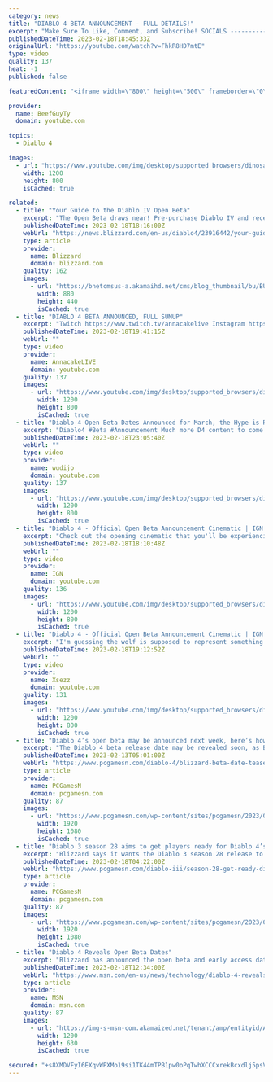```yaml
---
category: news
title: "DIABLO 4 BETA ANNOUNCEMENT - FULL DETAILS!"
excerpt: "Make Sure To Like, Comment, and Subscribe! SOCIALS ---------------------------------------------- Join Our ..."
publishedDateTime: 2023-02-18T18:45:33Z
originalUrl: "https://youtube.com/watch?v=FhkR8HD7mtE"
type: video
quality: 137
heat: -1
published: false

featuredContent: "<iframe width=\"800\" height=\"500\" frameborder=\"0\" src=\"https://www.youtube.com/embed/FhkR8HD7mtE\" allow=\"accelerometer; autoplay; encrypted-media; gyroscope; picture-in-picture\" allowfullscreen></iframe>"

provider:
  name: BeefGuyTy
  domain: youtube.com

topics:
  - Diablo 4

images:
  - url: "https://www.youtube.com/img/desktop/supported_browsers/dinosaur.png"
    width: 1200
    height: 800
    isCached: true

related:
  - title: "Your Guide to the Diablo IV Open Beta"
    excerpt: "The Open Beta draws near! Pre-purchase Diablo IV and receive Early Access. Read on for more details."
    publishedDateTime: 2023-02-18T18:16:00Z
    webUrl: "https://news.blizzard.com/en-us/diablo4/23916442/your-guide-to-the-diablo-iv-open-beta"
    type: article
    provider:
      name: Blizzard
      domain: blizzard.com
    quality: 162
    images:
      - url: "https://bnetcmsus-a.akamaihd.net/cms/blog_thumbnail/bu/BUFGGI7J1OM11676573306055.jpg"
        width: 880
        height: 440
        isCached: true
  - title: "DIABLO 4 BETA ANNOUNCED, FULL SUMUP"
    excerpt: "Twitch https://www.twitch.tv/annacakelive Instagram https://www.instagram.com/annacakelive/ Twitter ..."
    publishedDateTime: 2023-02-18T19:41:15Z
    webUrl: ""
    type: video
    provider:
      name: AnnacakeLIVE
      domain: youtube.com
    quality: 137
    images:
      - url: "https://www.youtube.com/img/desktop/supported_browsers/dinosaur.png"
        width: 1200
        height: 800
        isCached: true
  - title: "Diablo 4 Open Beta Dates Announced for March, the Hype is REAL!"
    excerpt: "Diablo4 #Beta #Announcement Much more D4 content to come! My Diablo 4 Playlist: ..."
    publishedDateTime: 2023-02-18T23:05:40Z
    webUrl: ""
    type: video
    provider:
      name: wudijo
      domain: youtube.com
    quality: 137
    images:
      - url: "https://www.youtube.com/img/desktop/supported_browsers/dinosaur.png"
        width: 1200
        height: 800
        isCached: true
  - title: "Diablo 4 - Official Open Beta Announcement Cinematic | IGN Fan Fest 2023"
    excerpt: "Check out the opening cinematic that you'll be experiencing when you get your hands on the Open Beta for Diablo 4."
    publishedDateTime: 2023-02-18T18:10:48Z
    webUrl: ""
    type: video
    provider:
      name: IGN
      domain: youtube.com
    quality: 136
    images:
      - url: "https://www.youtube.com/img/desktop/supported_browsers/dinosaur.png"
        width: 1200
        height: 800
        isCached: true
  - title: "Diablo 4 - Official Open Beta Announcement Cinematic | IGN Fan Fest 2023 - Reaction"
    excerpt: "I'm guessing the wolf is supposed to represent something or be someone."
    publishedDateTime: 2023-02-18T19:12:52Z
    webUrl: ""
    type: video
    provider:
      name: Xsezz
      domain: youtube.com
    quality: 131
    images:
      - url: "https://www.youtube.com/img/desktop/supported_browsers/dinosaur.png"
        width: 1200
        height: 800
        isCached: true
  - title: "Diablo 4’s open beta may be announced next week, here’s how to tune in"
    excerpt: "The Diablo 4 beta release date may be revealed soon, as Blizzard boss Rod Fergusson, formerly of Bioshock and Gears of War fame, teases the possibility of more details on the RPG game coming at an ..."
    publishedDateTime: 2023-02-13T05:01:00Z
    webUrl: "https://www.pcgamesn.com/diablo-4/blizzard-beta-date-tease"
    type: article
    provider:
      name: PCGamesN
      domain: pcgamesn.com
    quality: 87
    images:
      - url: "https://www.pcgamesn.com/wp-content/sites/pcgamesn/2023/02/diablo-4-beta-release-date-blizzard-tease.jpg"
        width: 1920
        height: 1080
        isCached: true
  - title: "Diablo 3 season 28 aims to get players ready for Diablo 4’s arrival"
    excerpt: "Blizzard says it wants the Diablo 3 season 28 release to celebrate the arrival of Diablo 4 ahead of the release of the next instalment for one of the most storied RPG games on PC. Revealing the full ..."
    publishedDateTime: 2023-02-18T04:22:00Z
    webUrl: "https://www.pcgamesn.com/diablo-iii/season-28-get-ready-diablo-4"
    type: article
    provider:
      name: PCGamesN
      domain: pcgamesn.com
    quality: 87
    images:
      - url: "https://www.pcgamesn.com/wp-content/sites/pcgamesn/2023/02/diablo-3-season-28-celebrates-diablo-4-blizzard.jpg"
        width: 1920
        height: 1080
        isCached: true
  - title: "Diablo 4 Reveals Open Beta Dates"
    excerpt: "Blizzard has announced the open beta and early access dates for its upcoming action RPG Diablo 4 to be March 24 to March 26. The news arrived with just under four months to go until the full release of Diablo 4, and it comes at a bit of an awkward and ..."
    publishedDateTime: 2023-02-18T12:34:00Z
    webUrl: "https://www.msn.com/en-us/news/technology/diablo-4-reveals-open-beta-dates/ar-AA17EKi1"
    type: article
    provider:
      name: MSN
      domain: msn.com
    quality: 87
    images:
      - url: "https://img-s-msn-com.akamaized.net/tenant/amp/entityid/AA17EpKH.img?h=630&w=1200&m=6&q=60&o=t&l=f&f=jpg"
        width: 1200
        height: 630
        isCached: true

secured: "+s8XMDVFyI6EXqvWPXMo19si1TK44mTPB1pw0oPqTwhXCCCxrekBcxdlj5psVDJ1ZCRRpglz3+m5mfRFGPce8mHChvFG1DDY/pO7e6z0AyAac1aChOsL697negzOfViiIA9KZx0fu9xXKdjIcSL6IVst62gLvSCNa+bImbGlfX3rUraBz5vAZr1lG6Wo6iPuYT3oT8BmeyzfXRmsNyghEEKvbYWfxn+LtFjbBYTcbb1H/pO+ZwJYqrw85WDTYiHS/9ArYFFUM/SiBWoDvjTFleg9HHdHjc+POtmS/eTGf8iGp20PfwlTplnSeOllCvmbk+Ei/dSj9hhSZ99x+6mEGMMAQZEbLMGwHg1fF/7LWECka2N/gQyWGwgc27EV5rT68vxV9i0icFkXqSEDhtWf5g==;tbuISBWGjUY15xEAKuR0TA=="
---
```


